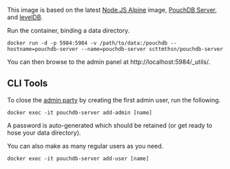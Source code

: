 This image is based on the latest [Node.JS Alpine](https://hub.docker.com/_/node/) image, [PouchDB Server](https://github.com/pouchdb/pouchdb-server), and [levelDB](https://github.com/google/leveldb).

Run the container, binding a data directory.

```
docker run -d -p 5984:5984 -v /path/to/data:/pouchdb --hostname=pouchdb-server --name=pouchdb-server scttmthsn/pouchdb-server
```

You can then browse to the admin panel at http://localhost:5984/_utils/.

## CLI Tools

To close the [admin party](http://guide.couchdb.org/draft/security.html#party) by creating the first admin user, run the following.

```
docker exec -it pouchdb-server add-admin [name]
```

A password is auto-generated which should be retained (or get ready to hose your data directory).

You can also make as many regular users as you need.

```
docker exec -it pouchdb-server add-user [name]
```
